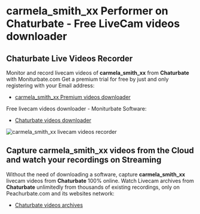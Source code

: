 # carmela_smith_xx Performer on Chaturbate - Free LiveCam videos downloader

## Chaturbate Live Videos Recorder

Monitor and record livecam videos of **carmela_smith_xx** from **Chaturbate** with Moniturbate.com
Get a premium trial for free by just and only registering with your Email address:
* [carmela_smith_xx Premium videos downloader](https://moniturbate.com/request-demo-licence-key.html)

Free livecam videos downloader - Moniturbate Software:
* [Chaturbate videos downloader](https://moniturbate.com/moniturbate-download-software.html)

![carmela_smith_xx livecam videos recorder](https://peachurnet.com/templates/moniturbate-software.png)


## Capture carmela_smith_xx videos from the Cloud and watch your recordings on Streaming

Without the need of downloading a software, capture **carmela_smith_xx** livecam videos from **Chaturbate** 100% online.
Watch Livecam archives from **Chaturbate** unlimitedly from thousands of existing recordings, only on Peachurbate.com and its websites network:
* [Chaturbate videos archives](https://peachurnet.com/)
